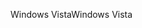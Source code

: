 <span data-ttu-id="cc761-101">Windows Vista</span><span class="sxs-lookup"><span data-stu-id="cc761-101">Windows Vista</span></span>